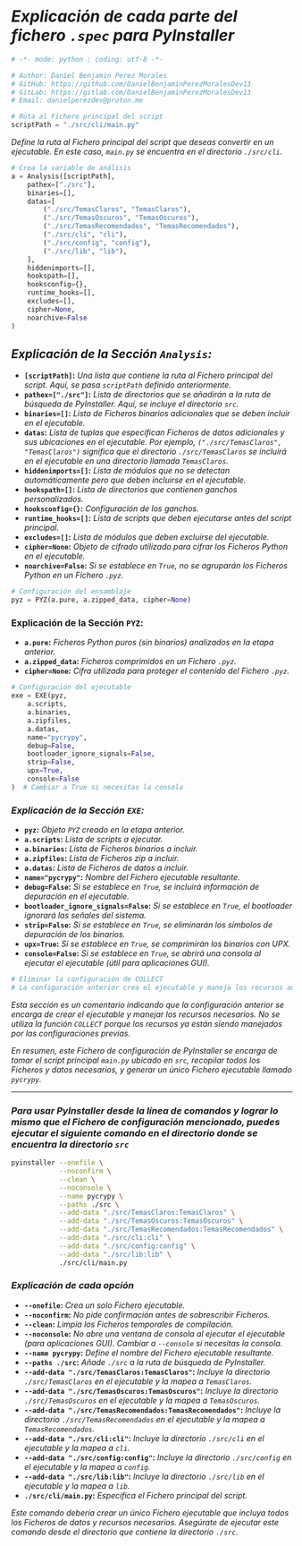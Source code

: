 <!-- Author: Daniel Benjamin Perez Morales -->
<!-- GitHub: https://github.com/DanielBenjaminPerezMoralesDev13 -->
<!-- GitLab: https://gitlab.com/DanielBenjaminPerezMoralesDev13 -->
<!-- Email: danielperezdev@proton.me -->

# ***Explicación de cada parte del fichero `.spec` para PyInstaller***

<!-- mypy --install-types -->
<!-- python3 -m pip install types-pyinstaller -->

```python
# -*- mode: python ; coding: utf-8 -*-

# Author: Daniel Benjamin Perez Morales
# GitHub: https://github.com/DanielBenjaminPerezMoralesDev13
# GitLab: https://gitlab.com/DanielBenjaminPerezMoralesDev13
# Email: danielperezdev@proton.me
```

```python
# Ruta al Fichero principal del script
scriptPath = "./src/cli/main.py"
```

*Define la ruta al Fichero principal del script que deseas convertir en un ejecutable. En este caso, `main.py` se encuentra en el directorio `./src/cli`.*

```python
# Crea la variable de análisis
a = Analysis([scriptPath],
    pathex=["./src"],
    binaries=[],
    datas=[
        ("./src/TemasClaros", "TemasClaros"),
        ("./src/TemasOscuros", "TemasOscuros"),
        ("./src/TemasRecomendados", "TemasRecomendados"),
        ("./src/cli", "cli"),
        ("./src/config", "config"),
        ("./src/lib", "lib"),
    ],
    hiddenimports=[],
    hookspath=[],
    hooksconfig={},
    runtime_hooks=[],
    excludes=[],
    cipher=None,
    noarchive=False
)
```

## ***Explicación de la Sección `Analysis`:***

- **`[scriptPath]`:** *Una lista que contiene la ruta al Fichero principal del script. Aquí, se pasa `scriptPath` definido anteriormente.*
- **`pathex=["./src"]`:** *Lista de directorios que se añadirán a la ruta de búsqueda de PyInstaller. Aquí, se incluye el directorio `src`.*
- **`binaries=[]`:** *Lista de Ficheros binarios adicionales que se deben incluir en el ejecutable.*
- **`datas`:** *Lista de tuplas que especifican Ficheros de datos adicionales y sus ubicaciones en el ejecutable. Por ejemplo, `("./src/TemasClaros", "TemasClaros")` significa que el directorio `./src/TemasClaros` se incluirá en el ejecutable en una directorio llamada `TemasClaros`.*
- **`hiddenimports=[]`:** *Lista de módulos que no se detectan automáticamente pero que deben incluirse en el ejecutable.*
- **`hookspath=[]`:** *Lista de directorios que contienen ganchos personalizados.*
- **`hooksconfig={}`:** *Configuración de los ganchos.*
- **`runtime_hooks=[]`:** *Lista de scripts que deben ejecutarse antes del script principal.*
- **`excludes=[]`:** *Lista de módulos que deben excluirse del ejecutable.*
- **`cipher=None`:** *Objeto de cifrado utilizado para cifrar los Ficheros Python en el ejecutable.*
- **`noarchive=False`:** *Si se establece en `True`, no se agruparán los Ficheros Python en un Fichero `.pyz`.*

```python
# Configuración del ensamblaje
pyz = PYZ(a.pure, a.zipped_data, cipher=None)
```

### **Explicación de la Sección `PYZ`:**

- **`a.pure`:** *Ficheros Python puros (sin binarios) analizados en la etapa anterior.*
- **`a.zipped_data`:** *Ficheros comprimidos en un Fichero `.pyz`.*
- **`cipher=None`:** *Cifra utilizada para proteger el contenido del Fichero `.pyz`.*

```python
# Configuración del ejecutable
exe = EXE(pyz,
    a.scripts,
    a.binaries,
    a.zipfiles,
    a.datas,
    name="pycrypy",
    debug=False,
    bootloader_ignore_signals=False,
    strip=False,
    upx=True,
    console=False
)  # Cambiar a True si necesitas la consola
```

### ***Explicación de la Sección `EXE`:***

- **`pyz`:** *Objeto `PYZ` creado en la etapa anterior.*
- **`a.scripts`:** *Lista de scripts a ejecutar.*
- **`a.binaries`:** *Lista de Ficheros binarios a incluir.*
- **`a.zipfiles`:** *Lista de Ficheros zip a incluir.*
- **`a.datas`:** *Lista de Ficheros de datos a incluir.*
- **`name="pycrypy"`:** *Nombre del Fichero ejecutable resultante.*
- **`debug=False`:** *Si se establece en `True`, se incluirá información de depuración en el ejecutable.*
- **`bootloader_ignore_signals=False`:** *Si se establece en `True`, el bootloader ignorará las señales del sistema.*
- **`strip=False`:** *Si se establece en `True`, se eliminarán los símbolos de depuración de los binarios.*
- **`upx=True`:** *Si se establece en `True`, se comprimirán los binarios con UPX.*
- **`console=False`:** *Si se establece en `True`, se abrirá una consola al ejecutar el ejecutable (útil para aplicaciones GUI).*

```python
# Eliminar la configuración de COLLECT
# La configuración anterior crea el ejecutable y maneja los recursos automáticamente.
```

*Esta sección es un comentario indicando que la configuración anterior se encarga de crear el ejecutable y manejar los recursos necesarios. No se utiliza la función `COLLECT` porque los recursos ya están siendo manejados por las configuraciones previas.*

*En resumen, este Fichero de configuración de PyInstaller se encarga de tomar el script principal `main.py` ubicado en `src`, recopilar todos los Ficheros y datos necesarios, y generar un único Fichero ejecutable llamado `pycrypy`.*

---

### ***Para usar PyInstaller desde la línea de comandos y lograr lo mismo que el Fichero de configuración mencionado, puedes ejecutar el siguiente comando en el directorio donde se encuentra la directorio `src`***

```bash
pyinstaller --onefile \
            --noconfirm \
            --clean \
            --noconsole \
            --name pycrypy \
            --paths ./src \
            --add-data "./src/TemasClaros:TemasClaros" \
            --add-data "./src/TemasOscuros:TemasOscuros" \
            --add-data "./src/TemasRecomendados:TemasRecomendados" \
            --add-data "./src/cli:cli" \
            --add-data "./src/config:config" \
            --add-data "./src/lib:lib" \
            ./src/cli/main.py
```

### ***Explicación de cada opción***

- **`--onefile`:** *Crea un solo Fichero ejecutable.*
- **`--noconfirm`:** *No pide confirmación antes de sobrescribir Ficheros.*
- **`--clean`:** *Limpia los Ficheros temporales de compilación.*
- **`--noconsole`:** *No abre una ventana de consola al ejecutar el ejecutable (para aplicaciones GUI). Cambiar a `--console` si necesitas la consola.*
- **`--name pycrypy`:** *Define el nombre del Fichero ejecutable resultante.*
- **`--paths ./src`:** *Añade `./src` a la ruta de búsqueda de PyInstaller.*
- **`--add-data "./src/TemasClaros:TemasClaros"`:** *Incluye la directorio `./src/TemasClaros` en el ejecutable y la mapea a `TemasClaros`.*
- **`--add-data "./src/TemasOscuros:TemasOscuros"`:** *Incluye la directorio `./src/TemasOscuros` en el ejecutable y la mapea a `TemasOscuros`.*
- **`--add-data "./src/TemasRecomendados:TemasRecomendados"`:** *Incluye la directorio `./src/TemasRecomendados` en el ejecutable y la mapea a `TemasRecomendados`.*
- **`--add-data "./src/cli:cli"`:** *Incluye la directorio `./src/cli` en el ejecutable y la mapea a `cli`.*
- **`--add-data "./src/config:config"`:** *Incluye la directorio `./src/config` en el ejecutable y la mapea a `config`.*
- **`--add-data "./src/lib:lib"`:** *Incluye la directorio `./src/lib` en el ejecutable y la mapea a `lib`.*
- **`./src/cli/main.py`:** *Especifica el Fichero principal del script.*

*Este comando debería crear un único Fichero ejecutable que incluya todos los Ficheros de datos y recursos necesarios. Asegúrate de ejecutar este comando desde el directorio que contiene la directorio `./src`.*
